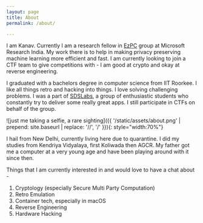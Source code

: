 ```yaml
---
layout: page
title: About
permalink: /about/

---
```


I am Kanav. Currently I am a research fellow in [EzPC](https://www.microsoft.com/en-us/research/project/ezpc-easy-secure-multi-party-computation/) group at Microsoft Research India. My work there is to help in making privacy preserving machine learning more efficient and fast. I am currently looking to join a CTF team to give competitions with - I am good at crypto and okay at reverse engineering.

I graduated with a bachelors degree in computer science from IIT Roorkee. I like all things retro and hacking into things. I love solving challenging problems. I was a part of [SDSLabs](https://sdslabs.co), a group of enthusiastic students who constantly try to deliver some really great apps. I still participate in CTFs on behalf of the group.

![just me taking a selfie, a rare sighting]({{ '/static/assets/about.png' | prepend: site.baseurl | replace: '//', '/' }}){: style="width:70%"}

I hail from New Delhi, currently living here due to quarantine. I did my studies from Kendriya Vidyalaya, first Koliwada then AGCR. My father got me a computer at a very young age and have been playing around with it since then.

Things that I am currently interested in and would love to have a chat about - 

1. Cryptology (especially Secure Multi Party Computation)
2. Retro Emulation
3. Container tech, especially in macOS
4. Reverse Engineering
5. Hardware Hacking
